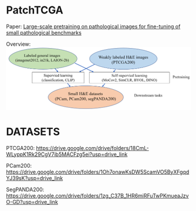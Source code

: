 # PatchTCGA
Paper: [Large-scale pretraining on pathological images for fine-tuning of small pathological benchmarks](https://arxiv.org/abs/2303.15693)

Overview: ![Overview](overview.png)


# DATASETS

PTCGA200: https://drive.google.com/drive/folders/18CmL-WLyppK1Rk29CgV7ib5MACFzg5ei?usp=drive_link

PCam200: https://drive.google.com/drive/folders/1Oh7onawKsDW5ScamVO5ByXFgqdYJ39sK?usp=drive_link

SegPANDA200: https://drive.google.com/drive/folders/1zg_C37B_1HR6miRFuTwPKmueaJzvO-GD?usp=drive_link
